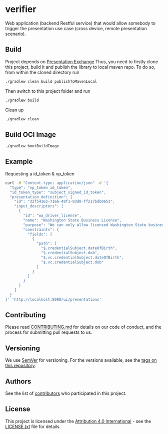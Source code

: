 # verifier
Web application (backend Restful service) that would allow somebody to trigger the presentation use case (cross device, remote presentation scenario).

## Build


Project depends on [Presentation Exchange](https://github.com/niscy-eudiw/presentation-exchange-kt)
Thus, you need to firstly clone this project, build it and publish the library to 
local maven repo. To do so, from within the cloned directory run

```bash
./gradlew clean build publishToMavenLocal
```

Then switch to this project folder and run

```bash
./gradlew build
```

Clean up

```bash
./gradlew clean
```

## Build OCI Image

```bash
./gradlew bootBuildImage
```

## Example

Requesting a id_token & vp_token

```bash
curl -H "Content-type: application/json" -d '{
  "type": "vp_token id_token",
  "id_token_type": "subject_signed_id_token",
  "presentation_definition": {
    "id": "32f54163-7166-48f1-93d8-ff217bdb0653",
    "input_descriptors": [
      {
        "id": "wa_driver_license",
        "name": "Washington State Business License",
        "purpose": "We can only allow licensed Washington State business representatives into the WA Business Conference",
        "constraints": {
          "fields": [
            {
              "path": [
                "$.credentialSubject.dateOfBirth",
                "$.credentialSubject.dob",
                "$.vc.credentialSubject.dateOfBirth",
                "$.vc.credentialSubject.dob"
              ]
            }
          ]
        }
      }
    ]
  }
}' 'http://localhost:8080/ui/presentations'
```

## Contributing

Please read [CONTRIBUTING.md](CONTRIBUTING.md) for details on our code of conduct,
and the process for submitting pull requests to us.

## Versioning

We use [SemVer](http://semver.org/) for versioning. For the versions available, 
see the [tags on this repository](https://github.com/eu-digital-identity-wallet/architecture-and-reference-framework/tags). 

## Authors

See the list of [contributors](https://github.com/eu-digital-identity-wallet/architecture-and-reference-framework/graphs/contributors) who participated in this project.

## License

This project is licensed under the [Attribution 4.0
International](http://creativecommons.org/licenses/by/4.0/) - see the
[LICENSE.txt](LICENSE) file for details.